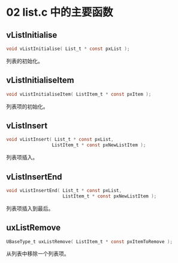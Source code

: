 # 02 list.c 中的主要函数

## vListInitialise

```c
void vListInitialise( List_t * const pxList );
```

列表的初始化。

## vListInitialiseItem

```c
void vListInitialiseItem( ListItem_t * const pxItem );
```

列表项的初始化。

## vListInsert

```c
void vListInsert( List_t * const pxList, 
                 ListItem_t * const pxNewListItem );
```

列表项插入。

## vListInsertEnd

```c
void vListInsertEnd( List_t * const pxList,
                     ListItem_t * const pxNewListItem );
```

列表项插入到最后。

## uxListRemove

```c
UBaseType_t uxListRemove( ListItem_t * const pxItemToRemove );
```

从列表中移除一个列表项。